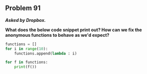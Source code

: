## Problem 91

***Asked by Dropbox.***

**What does the below code snippet print out? How can we fix the anonymous functions to behave as we'd expect?**
```python
functions = []
for i in range(10):
    functions.append(lambda : i)

for f in functions:
    print(f())
```
